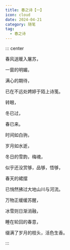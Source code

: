 ```yaml
---
title: 春之诗【一】
icon: cloud
date: 2024-04-21
category: 随笔
tag:
  - 春之诗
---
```


<!-- more -->

::: center

春风送暖入屠苏，

一窗的明媚，

满心的期待，

已在不远处娉婷于陌上诗笺。

转眼，

冬已过，

春已来。

时间如白驹，

岁月如水逝，

冬日的雪韵，梅魂，

似乎还没赏够，品够，悟够，

春天的裙摆

已悄然拂过大地山川与河流。

万物正缓缓苏醒，

冰雪则日渐消融，

睡在轮回的春意，

缀满了岁月的枝头，活色生香。

:::

